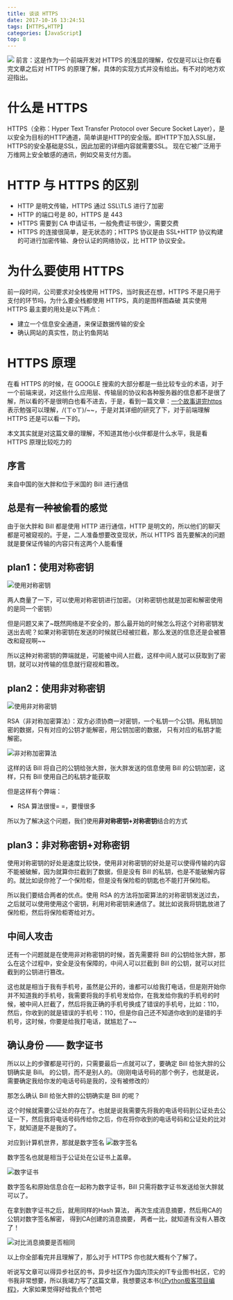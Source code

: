 ```yaml
---
title: 谈谈 HTTPS
date: 2017-10-16 13:24:51
tags: [HTTPS,HTTP] 
categories: [JavaScript]
top: 8
---
```

![](https://user-gold-cdn.xitu.io/2017/10/16/55e053829bc464e24e373a6efed6db90?imageView2/1/w/1304/h/734/q/85/interlace/1)
前言：这是作为一个前端开发对 HTTPS 的浅显的理解，仅仅是可以让你在看完文章之后对 HTTPS 的原理了解，具体的实现方式并没有给出。有不对的地方欢迎指出。

<!--more-->
# 什么是 HTTPS
HTTPS（全称：Hyper Text Transfer Protocol over Secure Socket Layer），是以安全为目标的HTTP通道，简单讲是HTTP的安全版。即HTTP下加入SSL层，HTTPS的安全基础是SSL，因此加密的详细内容就需要SSL。 现在它被广泛用于万维网上安全敏感的通讯，例如交易支付方面。

# HTTP 与 HTTPS 的区别
- HTTP 是明文传输，HTTPS 通过 SSL\TLS 进行了加密
- HTTP 的端口号是 80，HTTPS 是 443
- HTTPS 需要到 CA 申请证书，一般免费证书很少，需要交费
- HTTPS 的连接很简单，是无状态的；HTTPS 协议是由 SSL+HTTP 协议构建的可进行加密传输、身份认证的网络协议，比 HTTP 协议安全。

# 为什么要使用 HTTPS 
前一段时间，公司要求对全栈使用 HTTPS，当时我还在想，HTTPS 不是只用于支付的环节吗，为什么要全栈都使用 HTTPS，真的是图样图森破
其实使用 HTTPS 最主要的用处是以下两点：
- 建立一个信息安全通道，来保证数据传输的安全
- 确认网站的真实性，防止钓鱼网站

# HTTPS 原理
在看 HTTPS 的时候，在 GOOGLE 搜索的大部分都是一些比较专业的术语，对于一个前端来说，对这些什么应用层、传输层的协议和各种服务器的信息都不是很了解，所以看的不是很明白也看不进去，于是，看到一篇文章：[一个故事讲完https](https://mp.weixin.qq.com/s/StqqafHePlBkWAPQZg3NrA) 表示勉强可以理解，/(ㄒoㄒ)/~~，于是对其详细的研究了下，对于前端理解 HTTPS 还是可以看一下的。

本文其实就是对这篇文章的理解，不知道其他小伙伴都是什么水平，我是看 HTTPS 原理比较吃力的

## 序言
来自中国的张大胖和位于米国的 Bill 进行通信

## 总是有一种被偷看的感觉
由于张大胖和 Bill 都是使用 HTTP 进行通信，HTTP 是明文的，所以他们的聊天都是可被窥视的。于是，二人准备想要改变现状，所以 HTTPS 首先要解决的问题就是要保证传输的内容只有这两个人能看懂

## plan1：使用对称密钥
![使用对称密钥](https://user-gold-cdn.xitu.io/2017/10/16/4abf02eb238521f76b28b7a7358e975a)


两人商量了一下，可以使用对称密钥进行加密。（对称密钥也就是加密和解密使用的是同一个密钥）

但是问题又来了~既然网络是不安全的，那么最开始的时候怎么将这个对称密钥发送出去呢？如果对称密钥在发送的时候就已经被拦截，那么发送的信息还是会被篡改和窥视啊~~

所以这种对称密钥的弊端就是，可能被中间人拦截，这样中间人就可以获取到了密钥，就可以对传输的信息就行窥视和篡改。

## plan2：使用非对称密钥
![使用非对称密钥](https://user-gold-cdn.xitu.io/2017/10/16/fcd2ed36b921811db8120a572d1bb13e)

RSA（非对称加密算法）：双方必须协商一对密钥，一个私钥一个公钥。用私钥加密的数据，只有对应的公钥才能解密，用公钥加密的数据， 只有对应的私钥才能解密。

![非对称加密算法](https://user-gold-cdn.xitu.io/2017/10/16/49fb4e92f5a1e38c272d63e1c58f6997)

这样的话 Bill 将自己的公钥给张大胖，张大胖发送的信息使用 Bill 的公钥加密，这样，只有 Bill 使用自己的私钥才能获取

但是这样有个弊端：
- RSA 算法很慢= =，要慢很多

所以为了解决这个问题，我们使用**非对称密钥+对称密钥**结合的方式

## plan3：非对称密钥+对称密钥
使用对称密钥的好处是速度比较快，使用非对称密钥的好处是可以使得传输的内容不能被破解，因为就算你拦截到了数据，但是没有 Bill 的私钥，也是不能破解内容的。就比如说你抢了一个保险柜，但是没有保险柜的钥匙也不能打开保险柜。

所以我们要结合两者的优点。使用 RSA 的方法将加密算法的对称密钥发送过去，之后就可以使用使用这个密钥，利用对称密钥来通信了。就比如说我将钥匙放进了保险柜，然后将保险柜寄给对方。

## 中间人攻击
还有一个问题就是在使用非对称密钥的时候，首先需要将 Bill 的公钥给张大胖，那么在这个过程中，安全是没有保障的，中间人可以拦截到 Bill 的公钥，就可以对拦截到的公钥进行篡改。

这也就是相当于我有手机号，虽然是公开的，谁都可以给我打电话，但是刚开始你并不知道我的手机号，我需要将我的手机号发给你，在我发给你我的手机号的时候，被中间人拦截了，然后将我正确的手机号换成了错误的手机号，比如：110，然后，你收到的就是错误的手机号：110，但是你自己还不知道你收到的是错的手机号，这时候，你要是给我打电话，就尴尬了~~

## 确认身份 —— 数字证书
所以以上的步骤都是可行的，只需要最后一点就可以了，要确定 Bill 给张大胖的公钥确实是 Bill。 的公钥，而不是别人的。（刚刚电话号码的那个例子，也就是说，需要确定我给你发的电话号码是我的，没有被修改的）

那怎么确认 Bill 给张大胖的公钥确实是 Bill 的呢？

这个时候就需要公证处的存在了。也就是说我需要先将我的电话号码到公证处去公证一下，然后我将电话号码传给你之后，你在将你收到的电话号码和公证处的比对下，就知道是不是我的了。

对应到计算机世界，那就是数字签名
![数字签名](https://user-gold-cdn.xitu.io/2017/10/16/6efb9ac7ac6baa22cd88fd35074f46b7)

数字签名也就是相当于公证处在公证书上盖章。

![数字证书](https://user-gold-cdn.xitu.io/2017/10/16/808f41fbb63ec6f3397288368160c7a6)

数字签名和原始信息合在一起称为数字证书，Bill 只需将数字证书发送给张大胖就可以了。

在拿到数字证书之后，就用同样的Hash 算法， 再次生成消息摘要，然后用CA的公钥对数字签名解密， 得到CA创建的消息摘要， 两者一比，就知道有没有人篡改了！

![对比消息摘要是否相同](https://user-gold-cdn.xitu.io/2017/10/16/be5e7b8e6b17fed4edf31dbf4ee65117)

以上你全部看完并且理解了，那么对于 HTTPS 你也就大概有个了解了。

听说写文章可以得异步社区的书，异步社区作为国内顶尖的IT专业图书社区，它的书我非常想要，所以我竭力写了这篇文章，我想要这本书([《Python极客项目编程》](http://www.epubit.com.cn/book/details/4266)，大家如果觉得好给我点个赞吧








